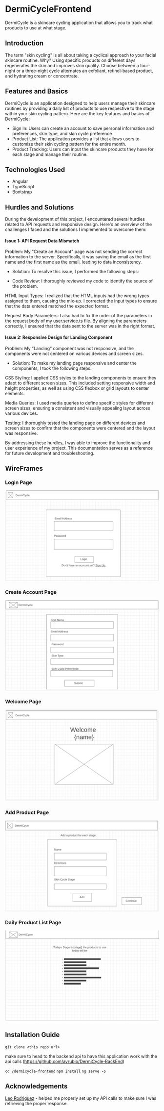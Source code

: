 # DermiCycleFrontend

DermiCycle is a skincare cycling application that allows you to track what products to use at what stage.

## Introduction

 The term "skin cycling" is all about taking a cyclical approach to your facial skincare routine. Why? Using specific products on different days regenerates the skin and improves skin quality. Choose between a four-night or a three-night cycle alternates an exfoliant, retinol-based product, and hydrating cream or concentrate.  


## Features and Basics
DermiCycle is an application designed to help users manage their skincare routines by providing a daily list of products to use respective to the stage within your skin cycling pattern. Here are the key features and basics of DermiCycle:

- Sign In: Users can create an account to save personal information and preferences, skin type, and skin cycle preference
- Product List: The application provides a list that allows users to customize their skin cycling pattern for the entire month.
- Product Tracking: Users can input the skincare products they have for each stage and manage their routine.

## Technologies Used
- Angular
- TypeScript
- Bootstrap

## Hurdles and Solutions
During the development of this project, I encountered several hurdles related to API requests and responsive design. Here's an overview of the challenges I faced and the solutions I implemented to overcome them:

#### Issue 1: API Request Data Mismatch
Problem: My "Create an Account" page was not sending the correct information to the server. Specifically, it was saving the email as the first name and the first name as the email, leading to data inconsistency.

- Solution: To resolve this issue, I performed the following steps:

- Code Review: I thoroughly reviewed my code to identify the source of the problem.

HTML Input Types: I realized that the HTML inputs had the wrong types assigned to them, causing the mix-up. I corrected the input types to ensure that the data entered matched the expected format.

Request Body Parameters: I also had to fix the order of the parameters in the request body of my user.service.ts file. By aligning the parameters correctly, I ensured that the data sent to the server was in the right format.

#### Issue 2: Responsive Design for Landing Component
Problem: My "Landing" component was not responsive, and the components were not centered on various devices and screen sizes.

- Solution: To make my landing page responsive and center the components, I took the following steps:

CSS Styling: I applied CSS styles to the landing components to ensure they adapt to different screen sizes. This included setting responsive width and height properties, as well as using CSS flexbox or grid layouts to center elements.

Media Queries: I used media queries to define specific styles for different screen sizes, ensuring a consistent and visually appealing layout across various devices.

Testing: I thoroughly tested the landing page on different devices and screen sizes to confirm that the components were centered and the layout was responsive.

By addressing these hurdles, I was able to improve the functionality and user experience of my project. This documentation serves as a reference for future development and troubleshooting.

## WireFrames

### Login Page
<img src="WireframeLogin.png"/>

### Create Account Page
<img src="WireFrameCreateAccount.png"/>

### Welcome Page
<img src="WireFrameWelcomePage.png" />

### Add Product Page
<img src="WireFrameAddProduct.png"/>

### Daily Product List Page
<img src="WireframeProductList.png"/>

## Installation Guide

`git clone <this repo url>`

make sure to head to the backend api to have this application work with the api calls 
(https://github.com/avrubio/DermiCycle-BackEnd)


 `cd /dermicycle-frontend`
 `npm install`
`ng serve -o`
## Acknowledgements
[Leo Rodriguez](https://github.com/LRodriguez92) - helped me properly set up my API calls to make sure I was retrieving the proper response.
